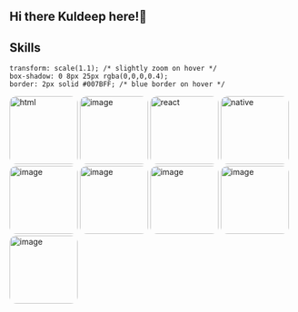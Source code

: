 ## Hi there Kuldeep here!👋

## Skills   



    transform: scale(1.1); /* slightly zoom on hover */
    box-shadow: 0 8px 25px rgba(0,0,0,0.4);
    border: 2px solid #007BFF; /* blue border on hover */
 <style>
  .fancy-img {
    border-radius: 12px;
    transition: transform 0.3s, box-shadow 0.3s;
    animation: float 3s ease-in-out infinite;
  }

  .fancy-img:hover {
    transform: scale(1.1);
    box-shadow: 0 0 15px #00bfff, 0 0 30px #00bfff, 0 0 45px #00bfff;
  }

  @keyframes float {
    0% { transform: translateY(0); }
    50% { transform: translateY(-8px); }
    100% { transform: translateY(0); }
  }
</style>

<!-- Images with inline width/height preserved -->
<img class="fancy-img" width="120" height="120" alt="html" src="https://github.com/user-attachments/assets/741f349e-9210-4b98-8e4c-33ba4ead6d8d" />
<img class="fancy-img" width="120" height="120" alt="image" src="https://github.com/user-attachments/assets/16f171be-580c-4f02-a49f-06d9b0161d08" />
<img class="fancy-img" width="120" height="120" alt="react" src="https://github.com/user-attachments/assets/d74dfb82-e2bc-4b5a-ba77-905c564df87e" />
<img class="fancy-img" width="120" height="120" alt="native" src="https://github.com/user-attachments/assets/0b0d2015-c562-428e-9c29-9a696c79f008" />
<img class="fancy-img" width="120" height="120" alt="image" src="https://github.com/user-attachments/assets/6a71f151-3035-4989-8155-22687b111eb3" />
<img class="fancy-img" width="120" height="120" alt="image" src="https://github.com/user-attachments/assets/146cb02c-3780-4ee8-960a-9115b509dbc7" />
<img class="fancy-img" width="120" height="120" alt="image" src="https://github.com/user-attachments/assets/135d1460-63db-4577-82a3-fbd859583ed0" />
<img class="fancy-img" width="120" height="120" alt="image" src="https://github.com/user-attachments/assets/7dc0d443-d835-44cd-bdeb-35c39227c7c0" />
<img class="fancy-img" width="120" height="120" alt="image" src="https://github.com/user-attachments/assets/07f6e442-605b-4513-8e24-2df750b55d6c" />

